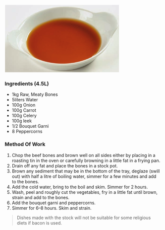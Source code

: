 ![WhiteVegetableStock](assets/images/stocksoupssauces/brown_stock.png)

### **Ingredients (4.5L)**
- 1kg Raw, Meaty Bones
- 5liters Water
- 100g Onion
- 100g Carrot
- 100g Celery
- 100g leek
- 1/2 Bouquet Garni
- 8 Peppercorns

### **Method Of Work**
1. Chop the beef bones and brown well on all sides
either by placing in a roasting tin in the oven or
carefully browning in a little fat in a frying pan.
2. Drain off any fat and place the bones in a stock
pot.
3. Brown any sediment that may be in the bottom
of the tray, deglaze (swill out) with half a litre of
boiling water, simmer for a few minutes and add
to the bones.
4. Add the cold water, bring to the boil and skim.
Simmer for 2 hours.
5. Wash, peel and roughly cut the vegetables, fry in
a little fat until brown, strain and add to the bones.
6. Add the bouquet garni and peppercorns.
7. Simmer for 6–8 hours. Skim and strain.

>Dishes made with the stock will not be suitable for some
religious diets if bacon is used.
